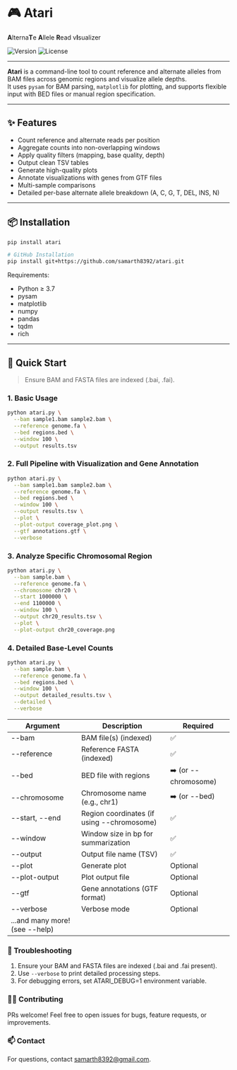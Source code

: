 # 🎮 Atari

**A**lterna**T**e **A**llele **R**ead v**I**sualizer

![Version](https://img.shields.io/badge/version-0.1.1-blue)
![License](https://img.shields.io/badge/license-MIT-green)

---

**Atari** is a command-line tool to count reference and alternate alleles from BAM files across genomic regions and visualize allele depths.  
It uses `pysam` for BAM parsing, `matplotlib` for plotting, and supports flexible input with BED files or manual region specification.

---

## ✨ Features

- Count reference and alternate reads per position
- Aggregate counts into non-overlapping windows
- Apply quality filters (mapping, base quality, depth)
- Output clean TSV tables
- Generate high-quality plots
- Annotate visualizations with genes from GTF files
- Multi-sample comparisons
- Detailed per-base alternate allele breakdown (A, C, G, T, DEL, INS, N)

---

## 📦 Installation

```bash
pip install atari

# GitHub Installation
pip install git+https://github.com/samarth8392/atari.git
```

Requirements:

- Python ≥ 3.7
- pysam
- matplotlib
- numpy
- pandas
- tqdm
- rich

---

## 🚀 Quick Start

> Ensure BAM and FASTA files are indexed (.bai, .fai).

### 1. Basic Usage

```bash
python atari.py \
  --bam sample1.bam sample2.bam \
  --reference genome.fa \
  --bed regions.bed \
  --window 100 \
  --output results.tsv
```
### 2. Full Pipeline with Visualization and Gene Annotation

```bash
python atari.py \
  --bam sample1.bam sample2.bam \
  --reference genome.fa \
  --bed regions.bed \
  --window 100 \
  --output results.tsv \
  --plot \
  --plot-output coverage_plot.png \
  --gtf annotations.gtf \
  --verbose
```
### 3. Analyze Specific Chromosomal Region

```bash
python atari.py \
  --bam sample.bam \
  --reference genome.fa \
  --chromosome chr20 \
  --start 1000000 \
  --end 1100000 \
  --window 100 \
  --output chr20_results.tsv \
  --plot \
  --plot-output chr20_coverage.png
```

### 4. Detailed Base-Level Counts
```bash
python atari.py \
  --bam sample.bam \
  --reference genome.fa \
  --bed regions.bed \
  --window 100 \
  --output detailed_results.tsv \
  --detailed \
  --verbose
```

| Argument | Description | Required |
| --- | --- | --- |
| --bam | BAM file(s) (indexed) | ✅ |
| --reference | Reference FASTA (indexed) | ✅ |
| --bed | BED file with regions | ➡️ (or --chromosome) |
| --chromosome | Chromosome name (e.g., chr1) | ➡️ (or --bed) |
| --start, --end | Region coordinates (if using --chromosome) | ✅ |
| --window | Window size in bp for summarization | ✅ |
| --output | Output file name (TSV) | ✅ |
| --plot | Generate plot | Optional |
| --plot-output | Plot output file | Optional |
| --gtf | Gene annotations (GTF format) | Optional |
| --verbose | Verbose mode | Optional |
| ...and many more! (see --help) |  |  |


### 🐛 Troubleshooting

1. Ensure your BAM and FASTA files are indexed (.bai and .fai present).
2. Use `--verbose` to print detailed processing steps.
3. For debugging errors, set ATARI_DEBUG=1 environment variable.

### 👨‍💻 Contributing
PRs welcome! Feel free to open issues for bugs, feature requests, or improvements.

### 📫 Contact
For questions, contact samarth8392@gmail.com.